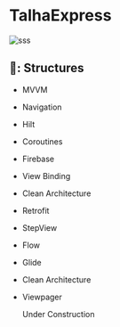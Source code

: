 # TalhaExpress

    
![sss](https://github.com/infernotlc/TalhaExpress/assets/70065773/952aa69d-9039-4887-b675-210c2c03c5cc)

 ## 🍍: Structures 
- MVVM
- Navigation
- Hilt
- Coroutines
- Firebase
- View Binding 
- Clean Architecture
- Retrofit
- StepView
- Flow
- Glide
- Clean Architecture
- Viewpager

  Under Construction 
    
 

    
 
    

 
    
 
